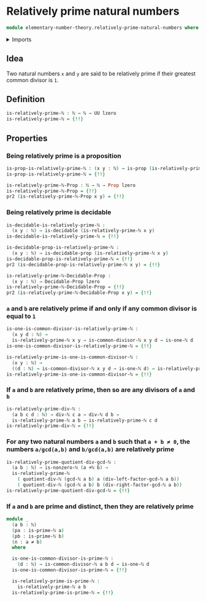 # Relatively prime natural numbers

```agda
module elementary-number-theory.relatively-prime-natural-numbers where
```

<details><summary>Imports</summary>

```agda
open import elementary-number-theory.addition-natural-numbers
open import elementary-number-theory.divisibility-natural-numbers
open import elementary-number-theory.equality-natural-numbers
open import elementary-number-theory.greatest-common-divisor-natural-numbers
open import elementary-number-theory.natural-numbers
open import elementary-number-theory.prime-numbers

open import foundation.decidable-propositions
open import foundation.decidable-types
open import foundation.dependent-pair-types
open import foundation.identity-types
open import foundation.negated-equality
open import foundation.propositions
open import foundation.transport-along-identifications
open import foundation.universe-levels
```

</details>

## Idea

Two natural numbers `x` and `y` are said to be relatively prime if their
greatest common divisor is `1`.

## Definition

```agda
is-relatively-prime-ℕ : ℕ → ℕ → UU lzero
is-relatively-prime-ℕ = {!!}
```

## Properties

### Being relatively prime is a proposition

```agda
is-prop-is-relatively-prime-ℕ : (x y : ℕ) → is-prop (is-relatively-prime-ℕ x y)
is-prop-is-relatively-prime-ℕ = {!!}

is-relatively-prime-ℕ-Prop : ℕ → ℕ → Prop lzero
is-relatively-prime-ℕ-Prop = {!!}
pr2 (is-relatively-prime-ℕ-Prop x y) = {!!}
```

### Being relatively prime is decidable

```agda
is-decidable-is-relatively-prime-ℕ :
  (x y : ℕ) → is-decidable (is-relatively-prime-ℕ x y)
is-decidable-is-relatively-prime-ℕ = {!!}

is-decidable-prop-is-relatively-prime-ℕ :
  (x y : ℕ) → is-decidable-prop (is-relatively-prime-ℕ x y)
is-decidable-prop-is-relatively-prime-ℕ = {!!}
pr2 (is-decidable-prop-is-relatively-prime-ℕ x y) = {!!}

is-relatively-prime-ℕ-Decidable-Prop :
  (x y : ℕ) → Decidable-Prop lzero
is-relatively-prime-ℕ-Decidable-Prop = {!!}
pr2 (is-relatively-prime-ℕ-Decidable-Prop x y) = {!!}
```

### `a` and `b` are relatively prime if and only if any common divisor is equal to `1`

```agda
is-one-is-common-divisor-is-relatively-prime-ℕ :
  (x y d : ℕ) →
  is-relatively-prime-ℕ x y → is-common-divisor-ℕ x y d → is-one-ℕ d
is-one-is-common-divisor-is-relatively-prime-ℕ = {!!}

is-relatively-prime-is-one-is-common-divisor-ℕ :
  (x y : ℕ) →
  ((d : ℕ) → is-common-divisor-ℕ x y d → is-one-ℕ d) → is-relatively-prime-ℕ x y
is-relatively-prime-is-one-is-common-divisor-ℕ = {!!}
```

### If `a` and `b` are relatively prime, then so are any divisors of `a` and `b`

```agda
is-relatively-prime-div-ℕ :
  (a b c d : ℕ) → div-ℕ c a → div-ℕ d b →
  is-relatively-prime-ℕ a b → is-relatively-prime-ℕ c d
is-relatively-prime-div-ℕ = {!!}
```

### For any two natural numbers `a` and `b` such that `a + b ≠ 0`, the numbers `a/gcd(a,b)` and `b/gcd(a,b)` are relatively prime

```agda
is-relatively-prime-quotient-div-gcd-ℕ :
  (a b : ℕ) → is-nonzero-ℕ (a +ℕ b) →
  is-relatively-prime-ℕ
    ( quotient-div-ℕ (gcd-ℕ a b) a (div-left-factor-gcd-ℕ a b))
    ( quotient-div-ℕ (gcd-ℕ a b) b (div-right-factor-gcd-ℕ a b))
is-relatively-prime-quotient-div-gcd-ℕ = {!!}
```

### If `a` and `b` are prime and distinct, then they are relatively prime

```agda
module _
  (a b : ℕ)
  (pa : is-prime-ℕ a)
  (pb : is-prime-ℕ b)
  (n : a ≠ b)
  where

  is-one-is-common-divisor-is-prime-ℕ :
    (d : ℕ) → is-common-divisor-ℕ a b d → is-one-ℕ d
  is-one-is-common-divisor-is-prime-ℕ = {!!}

  is-relatively-prime-is-prime-ℕ :
    is-relatively-prime-ℕ a b
  is-relatively-prime-is-prime-ℕ = {!!}
```
